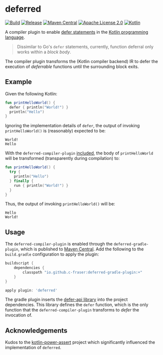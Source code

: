 # deferred

[![Build](https://github.com/c-fraser/deferred/workflows/build/badge.svg)](https://github.com/c-fraser/deferred/actions)
[![Release](https://img.shields.io/github/v/release/c-fraser/deferred?logo=github&sort=semver)](https://github.com/c-fraser/deferred/releases)
[![Maven Central](https://img.shields.io/maven-central/v/io.github.c-fraser/deferred-gradle-plugin.svg)](https://search.maven.org/artifact/io.github.c-fraser/deferred-gradle-plugin)
[![Apache License 2.0](https://img.shields.io/badge/License-Apache2-blue.svg)](https://www.apache.org/licenses/LICENSE-2.0)
[![Kotlin](https://img.shields.io/badge/kotlin-1.6.10-blue.svg?logo=kotlin)](http://kotlinlang.org)

A compiler plugin to enable [defer statements](https://go.dev/ref/spec#Defer_statements) in
the [Kotlin programming language](https://kotlinlang.org/).

> Dissimilar to Go's `defer` statements, currently, function deferral only works within a *block body*.

The compiler plugin transforms the (Kotlin compiler backend) IR to defer the execution of
*deferrable* functions until the surrounding block exits.

## Example

Given the following Kotlin:

```kotlin
fun printHelloWorld() {
  defer { println("World!") }
  println("Hello")
}
```

Ignoring the implementation details of `defer`, the output of invoking `printHelloWorld()` is
(reasonably) expected to be:

```text
World!
Hello
```

With the `deferred-compiler-plugin` [included](#usage), the body of `printHelloWorld` will be
transformed (transparently during compilation) to:

```kotlin
fun printHelloWorld() {
  try {
    println("Hello")
  } finally {
    run { println("World!") }
  }
}
```

Thus, the output of invoking `printHelloWorld()` will be:

```text
Hello
World!
```

## Usage

The `deferred-compiler-plugin` is enabled through the `deferred-gradle-plugin`, which is published
to [Maven Central](https://search.maven.org/artifact/io.github.c-fraser/deferred-gradle-plugin). Add
the following to the `build.gradle` configuration to apply the plugin:

```groovy
buildscript {
    dependencies {
        classpath "io.github.c-fraser:deferred-gradle-plugin:+"
    }
}

apply plugin: 'deferred'
```

The gradle plugin inserts
the [defer-api library](https://javadoc.io/doc/io.github.c-fraser/deferred-api/latest/index.html)
into the project dependencies. This library defines the `defer` function, which is the only function
that the `deferred-compiler-plugin` transforms to *defer* the invocation of.

## Acknowledgements

Kudos to the [kotlin-power-assert](https://github.com/bnorm/kotlin-power-assert) project which
significantly influenced the implementation of `deferred`. 
